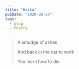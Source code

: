 ```yaml
---
title: "Haiku"
pubDate: "2020-02-26"
tags:
  - blog
  - Poetry
---
```


> A smudge of ashes
>
> And back in the car to work
>
> You learn how to die
